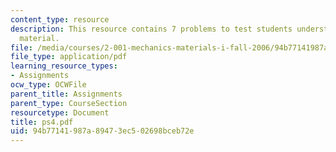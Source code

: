 ```yaml
---
content_type: resource
description: This resource contains 7 problems to test students understanding of course
  material.
file: /media/courses/2-001-mechanics-materials-i-fall-2006/94b77141987a89473ec502698bceb72e_ps4.pdf
file_type: application/pdf
learning_resource_types:
- Assignments
ocw_type: OCWFile
parent_title: Assignments
parent_type: CourseSection
resourcetype: Document
title: ps4.pdf
uid: 94b77141-987a-8947-3ec5-02698bceb72e
---
```

